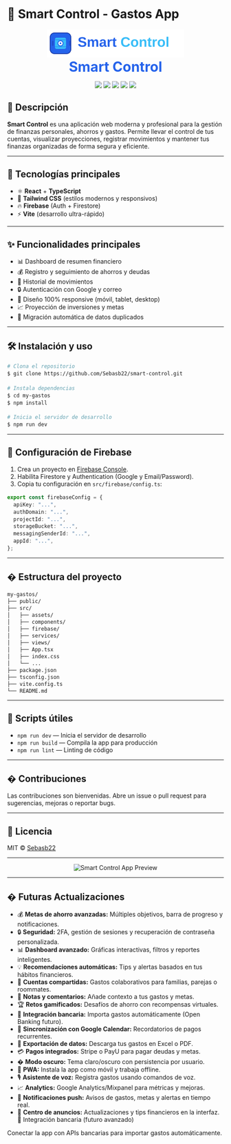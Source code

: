 # 💸 Smart Control - Gastos App

<p align="center">
  <img src="public/logo.svg" alt="Smart Control Logo" width="320" />
  <br />
  <span style="font-size:2rem;font-weight:bold;color:#2563eb;">Smart Control</span>
</p>

<p align="center">
  <img src="https://img.shields.io/badge/React-18-blue?logo=react" />
  <img src="https://img.shields.io/badge/TailwindCSS-3.0-38bdf8?logo=tailwindcss" />
  <img src="https://img.shields.io/badge/Firebase-9.0-ffca28?logo=firebase" />
  <img src="https://img.shields.io/badge/TypeScript-4.0-3178c6?logo=typescript" />
  <img src="https://img.shields.io/badge/Vite-4.0-646cff?logo=vite" />
</p>

## 🚀 Descripción

**Smart Control** es una aplicación web moderna y profesional para la gestión de finanzas personales, ahorros y gastos. Permite llevar el control de tus cuentas, visualizar proyecciones, registrar movimientos y mantener tus finanzas organizadas de forma segura y eficiente.

---

## 🧩 Tecnologías principales

- ⚛️ **React** + **TypeScript**
- 🎨 **Tailwind CSS** (estilos modernos y responsivos)
- 🔥 **Firebase** (Auth + Firestore)
- ⚡ **Vite** (desarrollo ultra-rápido)

---

## ✨ Funcionalidades principales

- 📊 Dashboard de resumen financiero
- 💰 Registro y seguimiento de ahorros y deudas
- 📝 Historial de movimientos
- 🔒 Autenticación con Google y correo
- 📱 Diseño 100% responsive (móvil, tablet, desktop)
- 📈 Proyección de inversiones y metas
- 🧹 Migración automática de datos duplicados

---

## 🛠️ Instalación y uso

```bash
# Clona el repositorio
$ git clone https://github.com/Sebasb22/smart-control.git

# Instala dependencias
$ cd my-gastos
$ npm install

# Inicia el servidor de desarrollo
$ npm run dev
```

---

## 🔑 Configuración de Firebase

1. Crea un proyecto en [Firebase Console](https://console.firebase.google.com/).
2. Habilita Firestore y Authentication (Google y Email/Password).
3. Copia tu configuración en `src/firebase/config.ts`:

```ts
export const firebaseConfig = {
  apiKey: "...",
  authDomain: "...",
  projectId: "...",
  storageBucket: "...",
  messagingSenderId: "...",
  appId: "...",
};
```

---

## �️ Estructura del proyecto

```
my-gastos/
├── public/
├── src/
│   ├── assets/
│   ├── components/
│   ├── firebase/
│   ├── services/
│   ├── views/
│   ├── App.tsx
│   ├── index.css
│   └── ...
├── package.json
├── tsconfig.json
├── vite.config.ts
└── README.md
```

---

## 📝 Scripts útiles

- `npm run dev` — Inicia el servidor de desarrollo
- `npm run build` — Compila la app para producción
- `npm run lint` — Linting de código

---

## � Contribuciones

Las contribuciones son bienvenidas. Abre un issue o pull request para sugerencias, mejoras o reportar bugs.

---

## 📄 Licencia

MIT © [Sebasb22](https://github.com/Sebasb22)

---

<p align="center">
  <img src="https://user-images.githubusercontent.com/placeholder/app-preview.png" width="600" alt="Smart Control App Preview" />
</p>

---

## � Futuras Actualizaciones

- 💰 **Metas de ahorro avanzadas:** Múltiples objetivos, barra de progreso y notificaciones.
- 🔒 **Seguridad:** 2FA, gestión de sesiones y recuperación de contraseña personalizada.
- 📊 **Dashboard avanzado:** Gráficas interactivas, filtros y reportes inteligentes.
- 💡 **Recomendaciones automáticas:** Tips y alertas basados en tus hábitos financieros.
- 👥 **Cuentas compartidas:** Gastos colaborativos para familias, parejas o roommates.
- 💬 **Notas y comentarios:** Añade contexto a tus gastos y metas.
- 🏆 **Retos gamificados:** Desafíos de ahorro con recompensas virtuales.
- 🏦 **Integración bancaria:** Importa gastos automáticamente (Open Banking futuro).
- 📱 **Sincronización con Google Calendar:** Recordatorios de pagos recurrentes.
- 💼 **Exportación de datos:** Descarga tus gastos en Excel o PDF.
- 💳 **Pagos integrados:** Stripe o PayU para pagar deudas y metas.
- � **Modo oscuro:** Tema claro/oscuro con persistencia por usuario.
- 📲 **PWA:** Instala la app como móvil y trabaja offline.
- 🎙 **Asistente de voz:** Registra gastos usando comandos de voz.
- 📈 **Analytics:** Google Analytics/Mixpanel para métricas y mejoras.
- 🚀 **Notificaciones push:** Avisos de gastos, metas y alertas en tiempo real.
- 📢 **Centro de anuncios:** Actualizaciones y tips financieros en la interfaz.
  🏦 Integración bancaria (futuro avanzado)

Conectar la app con APIs bancarias para importar gastos automáticamente.
